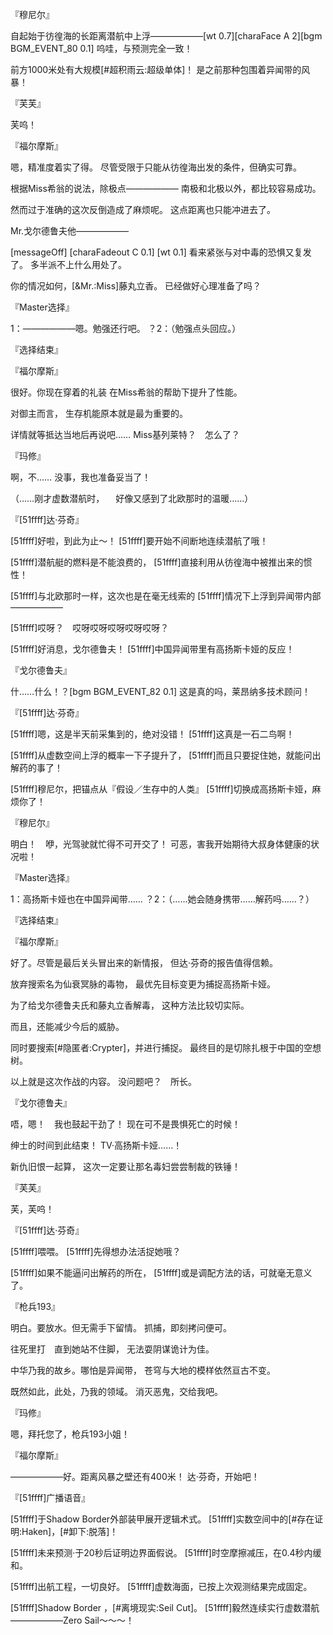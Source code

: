 『穆尼尔』

自起始于彷徨海的长距离潜航中上浮——————[wt 0.7][charaFace A 2][bgm BGM_EVENT_80 0.1]
呜哇，与预测完全一致！

前方1000米处有大规模[#超积雨云:超级单体]！
是之前那种包围着异闻带的风暴！

『芙芙』

芙呜！

『福尔摩斯』

嗯，精准度着实了得。
尽管受限于只能从彷徨海出发的条件，但确实可靠。

根据Miss希翁的说法，除极点——————
南极和北极以外，都比较容易成功。

然而过于准确的这次反倒造成了麻烦呢。
这点距离也只能冲进去了。

Mr.戈尔德鲁夫他——————

[messageOff]
[charaFadeout C 0.1]
[wt 0.1]
看来紧张与对中毒的恐惧又复发了。
多半派不上什么用处了。

你的情况如何，[&Mr.:Miss]藤丸立香。
已经做好心理准备了吗？

『Master选择』

1：——————嗯。勉强还行吧。
？2：（勉强点头回应。）

『选择结束』

『福尔摩斯』

很好。你现在穿着的礼装
在Miss希翁的帮助下提升了性能。

对御主而言，
生存机能原本就是最为重要的。

详情就等抵达当地后再说吧……
Miss基列莱特？　怎么了？

『玛修』

啊，不……
没事，我也准备妥当了！

（……刚才虚数潜航时，
　好像又感到了北欧那时的温暖……）

『[51ffff]达·芬奇』

[51ffff]好啦，到此为止～！
[51ffff]要开始不间断地连续潜航了哦！

[51ffff]潜航艇的燃料是不能浪费的，
[51ffff]直接利用从彷徨海中被推出来的惯性！

[51ffff]与北欧那时一样，这次也是在毫无线索的
[51ffff]情况下上浮到异闻带内部——————

[51ffff]哎呀？　哎呀哎呀哎呀哎呀哎呀？

[51ffff]好消息，戈尔德鲁夫！
[51ffff]中国异闻带里有高扬斯卡娅的反应！

『戈尔德鲁夫』

什……什么！？[bgm BGM_EVENT_82 0.1]
这是真的吗，莱昂纳多技术顾问！

『[51ffff]达·芬奇』

[51ffff]嗯，这是半天前采集到的，绝对没错！
[51ffff]这真是一石二鸟啊！

[51ffff]从虚数空间上浮的概率一下子提升了，
[51ffff]而且只要捉住她，就能问出解药的事了！

[51ffff]穆尼尔，把锚点从『假设／生存中的人类』
[51ffff]切换成高扬斯卡娅，麻烦你了！

『穆尼尔』

明白！　咿，光驾驶就忙得不可开交了！
可恶，害我开始期待大叔身体健康的状况啦！

『Master选择』

1：高扬斯卡娅也在中国异闻带……
？2：（……她会随身携带……解药吗……？）

『选择结束』

『福尔摩斯』

好了。尽管是最后关头冒出来的新情报，
但达·芬奇的报告值得信赖。

放弃搜索名为仙衰冥脉的毒物，
最优先目标变更为捕捉高扬斯卡娅。

为了给戈尔德鲁夫氏和藤丸立香解毒，
这种方法比较切实际。

而且，还能减少今后的威胁。

同时要搜索[#隐匿者:Crypter]，并进行捕捉。
最终目的是切除扎根于中国的空想树。

以上就是这次作战的内容。
没问题吧？　所长。

『戈尔德鲁夫』

唔，嗯！　我也鼓起干劲了！
现在可不是畏惧死亡的时候！

绅士的时间到此结束！
TV·高扬斯卡娅……！

新仇旧恨一起算，
这次一定要让那名毒妇尝尝制裁的铁锤！

『芙芙』

芙，芙呜！

『[51ffff]达·芬奇』

[51ffff]喂喂。
[51ffff]先得想办法活捉她哦？

[51ffff]如果不能逼问出解药的所在，
[51ffff]或是调配方法的话，可就毫无意义了。

『枪兵193』

明白。要放水。但无需手下留情。
抓捕，即刻拷问便可。

往死里打　直到她站不住脚，
无法耍阴谋诡计为佳。

中华乃我的故乡。哪怕是异闻带，
苍穹与大地的模样依然亘古不变。

既然如此，此处，乃我的领域。
消灭恶鬼，交给我吧。

『玛修』

嗯，拜托您了，枪兵193小姐！

『福尔摩斯』

——————好。距离风暴之壁还有400米！
达·芬奇，开始吧！

『[51ffff]广播语音』

[51ffff]于Shadow Border外部装甲展开逻辑术式。
[51ffff]实数空间中的[#存在证明:Haken]，[#卸下:脱落]！

[51ffff]未来预测·于20秒后证明边界面假说。
[51ffff]时空摩擦减压，在0.4秒内缓和。

[51ffff]出航工程，一切良好。
[51ffff]虚数海面，已按上次观测结果完成固定。

[51ffff]Shadow Border ，[#离境现实:Seil Cut]。
[51ffff]毅然连续实行虚数潜航——————Zero Sail～～～！

